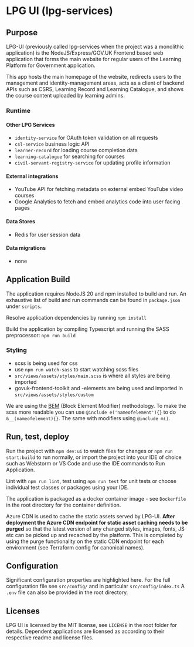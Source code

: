 # LPG UI (lpg-services)

 
## Purpose

LPG-UI (previously called lpg-services when the project was a monolithic application) is the NodeJS/Express/GOV.UK Frontend based web application that forms the main website for regular users of the Learning Platform for Government application.

This app hosts the main homepage of the website, redirects users to the management and identity-management areas, acts as a client of backend APIs such as CSRS, Learning Record and Learning Catalogue, and shows the course content uploaded by learning admins.

### Runtime 

#### Other LPG Services

- `identity-service` for OAuth token validation on all requests
- `csl-service` business logic API
- `learner-record` for loading course completion data
- `learning-catalogue` for searching for courses
- `civil-servant-registry-service` for updating profile information

#### External integrations

- YouTube API for fetching metadata on external embed YouTube video courses
- Google Analytics to fetch and embed analytics code into user facing pages

#### Data Stores

- Redis for user session data

#### Data migrations

- none


## Application Build

The application requires NodeJS 20 and npm installed to build and run. An exhaustive list of build and run commands can be found in `package.json` under `scripts`.

Resolve application dependencies by running `npm install`

Build the application by compiling Typescript and running the SASS preprocessor: `npm run build`

### Styling
* scss is being used for css
* use `npm run watch-sass` to start watching scss files
* `src/views/assets/styles/main.scss` is where all styles are being imported
* govuk-frontend-toolkit and -elements are being used and imported in `src/views/assets/styles/custom`

We are using the [BEM](http://getbem.com/introduction/) (Block Element Modifier) methodology. To make the scss more readable you can use `@include e('nameofelement'){}` to do `&__(nameofelement){}`. The same with modifiers using `@include m()`.


## Run, test, deploy

Run the project with `npm dev:ui` to watch files for changes or `npm run start:build` to run normally, or import the project into your IDE of choice such as Webstorm or VS Code and use the IDE commands to Run Application.

Lint with `npm run lint`, test using `npm run test` for unit tests or choose individual test classes or packages using your IDE.

The application is packaged as a docker container image - see `Dockerfile` in the root directory for the container definition.

Azure CDN is used to cache the static assets served by LPG-UI. **After deployment the Azure CDN endpoint for static asset caching needs to be purged** so that the latest version of any changed styles, images, fonts, JS etc can be picked up and recached by the platform. This is completed by using the purge functionality on the static CDN endpoint for each environment (see Terraform config for canonical names).


## Configuration

Significant configuration properties are highlighted here. For the full configuration file see `src/config/` and in particular `src/config/index.ts` A `.env` file can also be provided in the root directory.

## Licenses

LPG UI is licensed by the MIT license, see `LICENSE` in the root folder for details. Dependent applications are licensed as according to their respective readme and license files.

